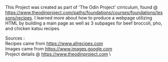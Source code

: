 This Project was created as part of 'The Odin Project' cirriculum, found @ https://www.theodinproject.com/paths/foundations/courses/foundations/lessons/recipes. I learned more about how to produce a webpage utilizing HTML by building a main page as well as 3 subpages for beef broccoli, pho, and chicken katsu recipes.


Sources : \
Recipes came from https://www.allrecipes.com \
Images came from https://www.images.google.com \
Project details @ https://www.theodinproject.com \